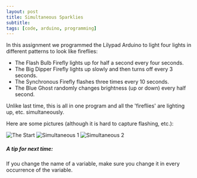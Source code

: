 ```yaml
---
layout: post
title: Simultaneous Sparklies
subtitle:
tags: [code, arduino, programming]
---
```


In this assignment we programmed the Lilypad Arduino to light four lights in different patterns to look like fireflies:
- The Flash Bulb Firefly lights up for half a second every four seconds.
- The Big Dipper Firefly lights up slowly and then turns off every 3 seconds.
- The Synchronous Firefly flashes three times every 10 seconds.
- The Blue Ghost randomly changes brightness (up or down) every half second.

Unlike last time, this is all in one program and all the 'fireflies' are lighting up, etc. simultaneously.

Here are some pictures (although it is hard to capture flashing, etc.):

![The Start](https://21mdr1.github.io/img/simultaneous3.jpg)
![Simultaneous 1](https://21mdr1.github.io/img/simultaneous1.jpg)
![Simultaneous 2](https://21mdr1.github.io/img/simultaneous2.jpg)



##### A tip for next time:
If you change the name of a variable, make sure you change it in every occurrence of the variable.
